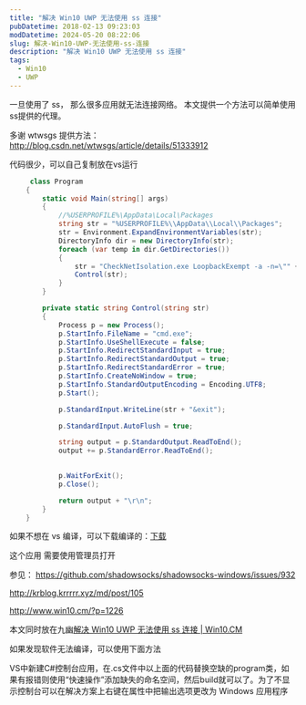 ```yaml
---
title: "解决 Win10 UWP 无法使用 ss 连接"
pubDatetime: 2018-02-13 09:23:03
modDatetime: 2024-05-20 08:22:06
slug: 解决-Win10-UWP-无法使用-ss-连接
description: "解决 Win10 UWP 无法使用 ss 连接"
tags:
  - Win10
  - UWP
---
```





一旦使用了 ss， 那么很多应用就无法连接网络。
本文提供一个方法可以简单使用ss提供的代理。

<!--more-->


<!-- CreateTime:2018/2/13 17:23:03 -->


多谢 wtwsgs 提供方法：http://blog.csdn.net/wtwsgs/article/details/51333912

代码很少，可以自己复制放在vs运行


```csharp
     class Program
    {
        static void Main(string[] args)
        {
            //%USERPROFILE%\AppData\Local\Packages
            string str = "%USERPROFILE%\\AppData\\Local\\Packages";
            str = Environment.ExpandEnvironmentVariables(str);
            DirectoryInfo dir = new DirectoryInfo(str);
            foreach (var temp in dir.GetDirectories())
            {
                str = "CheckNetIsolation.exe LoopbackExempt -a -n=\"" + temp.Name + "\"";
                Control(str);
            }
        }

        private static string Control(string str)
        {
            Process p = new Process();
            p.StartInfo.FileName = "cmd.exe";
            p.StartInfo.UseShellExecute = false; 
            p.StartInfo.RedirectStandardInput = true; 
            p.StartInfo.RedirectStandardOutput = true; 
            p.StartInfo.RedirectStandardError = true; 
            p.StartInfo.CreateNoWindow = true; 
            p.StartInfo.StandardOutputEncoding = Encoding.UTF8;
            p.Start(); 

            p.StandardInput.WriteLine(str + "&exit");

            p.StandardInput.AutoFlush = true;

            string output = p.StandardOutput.ReadToEnd();
            output += p.StandardError.ReadToEnd();
          

            p.WaitForExit(); 
            p.Close();

            return output + "\r\n";
        }
    }
```

如果不想在 vs 编译，可以下载编译的：[下载](http://download.csdn.net/detail/lindexi_gd/9823838)

这个应用
需要使用管理员打开

参见：
https://github.com/shadowsocks/shadowsocks-windows/issues/932

http://krblog.krrrrr.xyz/md/post/105

http://www.win10.cm/?p=1226

本文同时放在九幽[解决 Win10 UWP 无法使用 ss 连接 | Win10.CM](http://www.win10.cm/?p=1226)

如果发现软件无法编译，可以使用下面方法 

VS中新建C#控制台应用，在.cs文件中以上面的代码替换空缺的program类，如果有报错则使用“快速操作”添加缺失的命名空间，然后build就可以了。为了不显示控制台可以在解决方案上右键在属性中把输出选项更改为 Windows 应用程序

